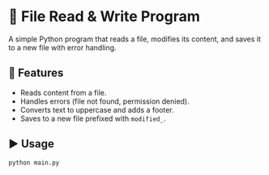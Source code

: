 # 📄 File Read & Write Program

A simple Python program that reads a file, modifies its content, and saves it to a new file with error handling.

## 🚀 Features
- Reads content from a file.  
- Handles errors (file not found, permission denied).  
- Converts text to uppercase and adds a footer.  
- Saves to a new file prefixed with `modified_`.  

## ▶️ Usage
```bash
python main.py
